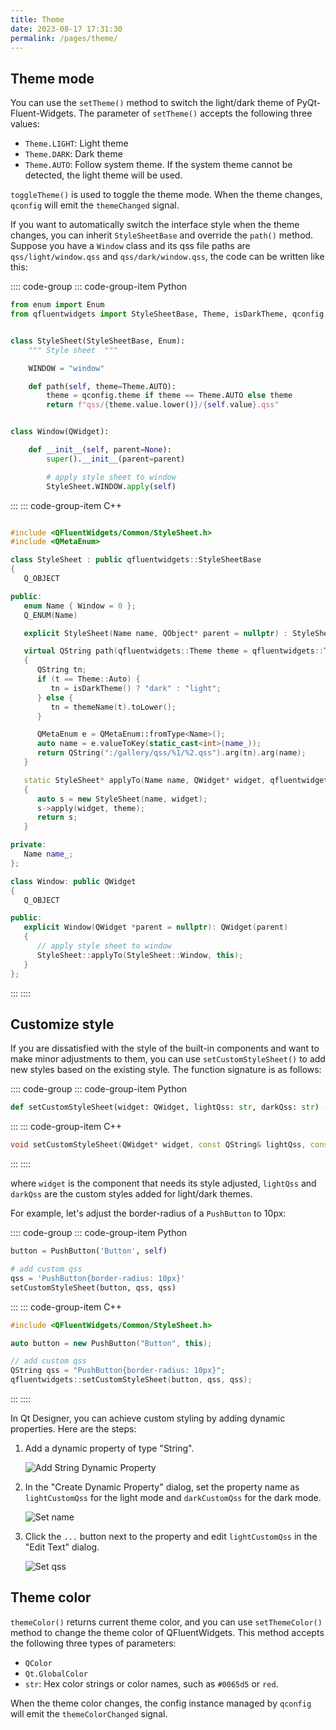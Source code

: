 ```yaml
---
title: Theme
date: 2023-08-17 17:31:30
permalink: /pages/theme/
---
```


## Theme mode

You can use the `setTheme()` method to switch the light/dark theme of PyQt-Fluent-Widgets. The parameter of `setTheme()` accepts the following three values:
* `Theme.LIGHT`: Light theme
* `Theme.DARK`: Dark theme
* `Theme.AUTO`: Follow system theme. If the system theme cannot be detected, the light theme will be used.

`toggleTheme()` is used to toggle the theme mode. When the theme changes, `qconfig` will emit the `themeChanged` signal.

If you want to automatically switch the interface style when the theme changes, you can inherit `StyleSheetBase` and override the `path()` method. Suppose you have a `Window` class and its qss file paths are `qss/light/window.qss` and `qss/dark/window.qss`, the code can be written like this:

:::: code-group
::: code-group-item Python
```python
from enum import Enum
from qfluentwidgets import StyleSheetBase, Theme, isDarkTheme, qconfig


class StyleSheet(StyleSheetBase, Enum):
    """ Style sheet  """

    WINDOW = "window"

    def path(self, theme=Theme.AUTO):
        theme = qconfig.theme if theme == Theme.AUTO else theme
        return f"qss/{theme.value.lower()}/{self.value}.qss"


class Window(QWidget):

    def __init__(self, parent=None):
        super().__init__(parent=parent)

        # apply style sheet to window
        StyleSheet.WINDOW.apply(self)
```
:::
::: code-group-item C++
```cpp

#include <QFluentWidgets/Common/StyleSheet.h>
#include <QMetaEnum>

class StyleSheet : public qfluentwidgets::StyleSheetBase
{
   Q_OBJECT

public:
   enum Name { Window = 0 };
   Q_ENUM(Name)

   explicit StyleSheet(Name name, QObject* parent = nullptr) : StyleSheetBase(parent), name_(name) {}

   virtual QString path(qfluentwidgets::Theme theme = qfluentwidgets::Theme::Auto) override
   {
      QString tn;
      if (t == Theme::Auto) {
         tn = isDarkTheme() ? "dark" : "light";
      } else {
         tn = themeName(t).toLower();
      }

      QMetaEnum e = QMetaEnum::fromType<Name>();
      auto name = e.valueToKey(static_cast<int>(name_));
      return QString(":/gallery/qss/%1/%2.qss").arg(tn).arg(name);
   }

   static StyleSheet* applyTo(Name name, QWidget* widget, qfluentwidgets::Theme theme = qfluentwidgets::Theme::Auto)
   {
      auto s = new StyleSheet(name, widget);
      s->apply(widget, theme);
      return s;
   }

private:
   Name name_;
};

class Window: public QWidget
{
   Q_OBJECT

public:
   explicit Window(QWidget *parent = nullptr): QWidget(parent)
   {
      // apply style sheet to window
      StyleSheet::applyTo(StyleSheet::Window, this);
   }
};
```
:::
::::

## Customize style
If you are dissatisfied with the style of the built-in components and want to make minor adjustments to them, you can use `setCustomStyleSheet()` to add new styles based on the existing style. The function signature is as follows:

:::: code-group
::: code-group-item Python
```python
def setCustomStyleSheet(widget: QWidget, lightQss: str, darkQss: str) -> None
```
:::
::: code-group-item C++
```cpp
void setCustomStyleSheet(QWidget* widget, const QString& lightQss, const QString& darkQss);
```
:::
::::

where `widget` is the component that needs its style adjusted, `lightQss` and `darkQss` are the custom styles added for light/dark themes.

For example, let's adjust the border-radius of a `PushButton` to 10px:

:::: code-group
::: code-group-item Python
```python
button = PushButton('Button', self)

# add custom qss
qss = 'PushButton{border-radius: 10px}'
setCustomStyleSheet(button, qss, qss)
```
:::
::: code-group-item C++
```cpp
#include <QFluentWidgets/Common/StyleSheet.h>

auto button = new PushButton("Button", this);

// add custom qss
QString qss = "PushButton{border-radius: 10px}";
qfluentwidgets::setCustomStyleSheet(button, qss, qss);
```
:::
::::

In Qt Designer, you can achieve custom styling by adding dynamic properties. Here are the steps:

1. Add a dynamic property of type "String".

   ![Add String Dynamic Property](/img/designer/Add_Dynamic_Property.png)

2. In the "Create Dynamic Property" dialog, set the property name as `lightCustomQss` for the light mode and `darkCustomQss` for the dark mode.

   ![Set name](/img/designer/Add_Light_Qss_Dialog.png)

3. Click the `...` button next to the property and edit `lightCustomQss` in the "Edit Text" dialog.

   ![Set qss](/img/designer/Edit_Light_Qss_Dialog.png)


## Theme color
`themeColor()` returns current theme color, and you can use `setThemeColor()` method to change the theme color of QFluentWidgets. This method accepts the following three types of parameters:
* `QColor`
* `Qt.GlobalColor`
* `str`: Hex color strings or color names, such as `#0065d5` or `red`.

When the theme color changes, the config instance managed by `qconfig` will emit the `themeColorChanged` signal.